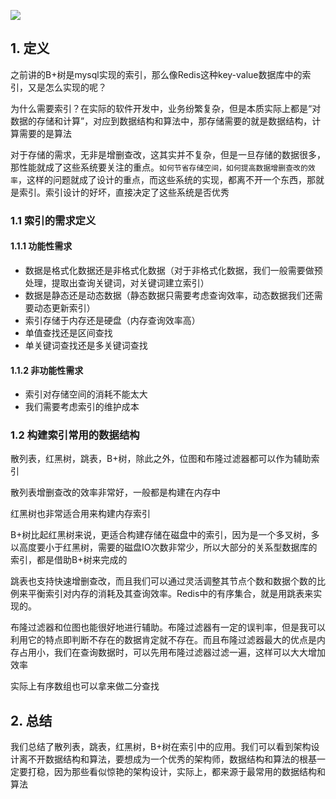 ![](https://static001.geekbang.org/resource/image/2b/10/2bcfe50eece74bbeb969e253f30c4b10.jpg)

## 1. 定义

之前讲的B+树是mysql实现的索引，那么像Redis这种key-value数据库中的索引，又是怎么实现的呢？

为什么需要索引？在实际的软件开发中，业务纷繁复杂，但是本质实际上都是“对数据的存储和计算”，对应到数据结构和算法中，那存储需要的就是数据结构，计算需要的是算法

对于存储的需求，无非是增删查改，这其实并不复杂，但是一旦存储的数据很多，那性能就成了这些系统要关注的重点。`如何节省存储空间，如何提高数据增删查改的效率`，这样的问题就成了设计的重点，而这些系统的实现，都离不开一个东西，那就是索引。索引设计的好坏，直接决定了这些系统是否优秀

### 1.1 索引的需求定义

#### 1.1.1 功能性需求

* 数据是格式化数据还是非格式化数据（对于非格式化数据，我们一般需要做预处理，提取出查询关键词，对关键词建立索引）
* 数据是静态还是动态数据（静态数据只需要考虑查询效率，动态数据我们还需要动态更新索引）
* 索引存储于内存还是硬盘（内存查询效率高）
* 单值查找还是区间查找
* 单关键词查找还是多关键词查找

#### 1.1.2 非功能性需求

* 索引对存储空间的消耗不能太大
* 我们需要考虑索引的维护成本

### 1.2 构建索引常用的数据结构

散列表，红黑树，跳表，B+树，除此之外，位图和布隆过滤器都可以作为辅助索引

散列表增删查改的效率非常好，一般都是构建在内存中

红黑树也非常适合用来构建内存索引

B+树比起红黑树来说，更适合构建存储在磁盘中的索引，因为是一个多叉树，多以高度要小于红黑树，需要的磁盘IO次数非常少，所以大部分的关系型数据库的索引，都是借助B+树来完成的

跳表也支持快速增删查改，而且我们可以通过灵活调整其节点个数和数据个数的比例来平衡索引对内存的消耗及其查询效率。Redis中的有序集合，就是用跳表来实现的。

布隆过滤器和位图也能很好地进行辅助。布隆过滤器有一定的误判率，但是我可以利用它的特点即判断不存在的数据肯定就不存在。而且布隆过滤器最大的优点是内存占用小，我们在查询数据时，可以先用布隆过滤器过滤一遍，这样可以大大增加效率

实际上有序数组也可以拿来做二分查找

## 2. 总结

我们总结了散列表，跳表，红黑树，B+树在索引中的应用。我们可以看到架构设计离不开数据结构和算法，要想成为一个优秀的架构师，数据结构和算法的根基一定要打稳，因为那些看似惊艳的架构设计，实际上，都来源于最常用的数据结构和算法